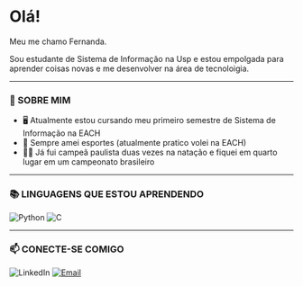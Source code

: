 # Olá!

Meu me chamo Fernanda. 

Sou estudante de Sistema de Informação na Usp e estou empolgada para aprender coisas novas e me desenvolver na área de tecnoloigia.

---

### 👑 SOBRE MIM

- 🖥️  Atualmente estou cursando meu primeiro semestre de Sistema de Informação na EACH
- 🏐  Sempre amei esportes (atualmente pratico volei na EACH)
- 🏊‍♀️  Já fui campeã paulista duas vezes na natação e fiquei em quarto lugar em um campeonato brasileiro

---

### 📚 LINGUAGENS QUE ESTOU APRENDENDO

![Python](https://img.shields.io/badge/-Python-3776AB?style=flat&logo=python&logoColor=white)
![C](https://img.shields.io/badge/-C-00599C?style=flat&logo=c&logoColor=white)

---

### 📫 CONECTE-SE COMIGO

![LinkedIn](https://www.linkedin.com/in/fernandayumitaira/)
[![Email](https://img.shields.io/badge/-Email-D14836?style=flat&logo=gmail&logoColor=white)](mailto:fernandayta@gmail.com)



<!---
feyumiii/feyumiii is a ✨ special ✨ repository because its `README.md` (this file) appears on your GitHub profile.
You can click the Preview link to take a look at your changes.
--->
